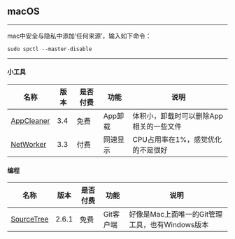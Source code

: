## macOS

---
mac中安全与隐私中添加‘任何来源’，输入如下命令：
```
sudo spctl --master-disable
```
---


#### 小工具

| 名称 | 版本 | 是否付费 | 功能 | 说明 |
| -- | -- | -- | -- | -- |
| [AppCleaner](http://freemacsoft.net/appcleaner/) | 3.4 | 免费 | App卸载 | 体积小，卸载时可以删除App相关的一些文件 |
| [NetWorker](https://itunes.apple.com/cn/app/networker-%E6%98%BE%E7%A4%BA%E7%BD%91%E7%BB%9C%E4%BF%A1%E6%81%AF/id1163602886?mt=12) | 3.3 | 付费 | 网速显示 | CPU占用率在1%，感觉优化的不是很好 |


#### 编程
| 名称 | 版本 | 是否付费 | 功能 | 说明 |
| -- | -- | -- | -- | -- |
| [SourceTree](https://www.sourcetreeapp.com/) | 2.6.1 | 免费 | Git客户端 | 好像是Mac上面唯一的Git管理工具，也有Windows版本 |
